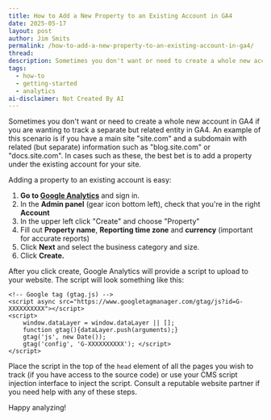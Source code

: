 ```yaml
---
title: How to Add a New Property to an Existing Account in GA4
date: 2025-05-17
layout: post
author: Jim Smits
permalink: /how-to-add-a-new-property-to-an-existing-account-in-ga4/
thread: 
description: Sometimes you don't want or need to create a whole new account in GA4 if you are wanting to track a separate but related entity in GA4. Here's how to add a new property to an existing account in GA4.
tags:
  - how-to
  - getting-started
  - analytics
ai-disclaimer: Not Created By AI
---
```

Sometimes you don't want or need to create a whole new account in GA4 if you are wanting to track a separate but related entity in GA4.  An example of this scenario is if you have a main site "site.com" and a subdomain with related (but separate) information such as "blog.site.com" or "docs.site.com". In cases such as these, the best bet is to add a property under the existing account for your site.

Adding a property to an existing account is easy:
1. **Go to [Google Analytics](https://analytics.google.com/)** and sign in.    
2. In the **Admin panel** (gear icon bottom left), check that you're in the right **Account**
3. In the upper left click "Create" and choose "Property"
4. Fill out **Property name**, **Reporting time zone** and **currency** (important for accurate reports)
5. Click **Next** and select the business category and size.    
6. Click **Create.**

After you click create, Google Analytics will provide a script to upload to your website. The script will look something like this:
```
<!-- Google tag (gtag.js) -->
<script async src="https://www.googletagmanager.com/gtag/js?id=G-XXXXXXXXXX"></script>
<script>
	window.dataLayer = window.dataLayer || []; 
	function gtag(){dataLayer.push(arguments);}
	gtag('js', new Date()); 
	gtag('config', 'G-XXXXXXXXXX'); </script>
</script>
```
Place the script in the top of the `head` element of all the pages you wish to track (if you have access to the source code) or use your CMS script injection interface to inject the script. Consult a reputable website partner if you need help with any of these steps.

Happy analyzing!
